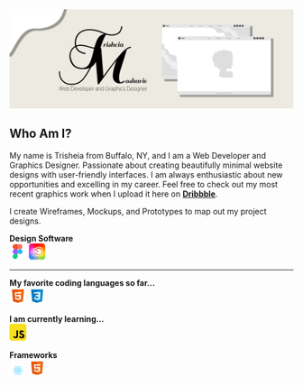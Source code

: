 
<img src="images/GitHub-Banner.jpg" alt="Trisheia-Moshaire-Banner" title="GitHub-Banner">

## Who Am I?
My name is Trisheia from Buffalo, NY, and I am a Web Developer and Graphics Designer. Passionate about creating beautifully minimal website designs with user-friendly interfaces. I am always enthusiastic about new opportunities and excelling in my career. Feel free to check out my most recent graphics work when I upload it here on **[Dribbble](http://dribbble.com)**.


I create Wireframes, Mockups, and Prototypes to map out my project designs. 
<br>

**Design Software**
<br>
<img src="images/icons/figma-1.png" width="30">
<img src="images/icons/abode-creative-cloud.svg" width="30">
<hr>

**My favorite coding languages so far...**
<br>
<img src="images/icons/html5.png" width="30" alt="html5" title="html5"> 
<img src="images/icons/css3.png" width="30" alt="css3" title="css3">

**I am currently learning...**
<br>
<img src="images/icons/javascript.png" width="30" alt="javascript" title="javascript">

**Frameworks**
<br>
<img src="images/icons/react.svg" width="30" alt="react-icon" title="react-icon">
<img src="images/icons/html5.png" width="30" alt="jQuery-icon" title="jQuery-icon">

